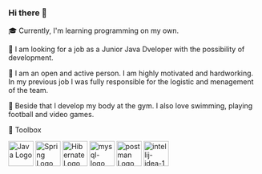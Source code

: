 ### Hi there 👋

<!--
**wojcikiewicz1/wojcikiewicz1** is a ✨ _special_ ✨ repository because its `README.md` (this file) appears on your GitHub profile.

Here are some ideas to get you started:

- 🔭 I’m currently working on ...
- 🌱 I’m currently learning ...
- 👯 I’m looking to collaborate on ...
- 🤔 I’m looking for help with ...
- 💬 Ask me about ...
- 📫 How to reach me: ...
- 😄 Pronouns: ...
- ⚡ Fun fact: ...
-->

🎓 Currently, I'm learning programming on my own.

🔎 I am looking for a job as a Junior Java Dveloper with the possibility of development.

🌱 I am an open and active person. I am highly motivated and hardworking. In my previous job I was fully responsible for the logistic and menagement of the team. 

💪 Beside that I develop my body at the gym. I also love swimming, playing football and video games. 

🧰 Toolbox

<img src="https://cdn.worldvectorlogo.com/logos/java.svg" alt="Java Logo" width="50" height="50"/>  <img src="https://cdn.worldvectorlogo.com/logos/spring-3.svg" alt="Spring Logo" width="50" height="50"/>  <img src="https://cdn.worldvectorlogo.com/logos/hibernate.svg" alt="Hibernate Logo" width="50" height="50"/>  <img src="https://cdn.worldvectorlogo.com/logos/mysql-logo.svg" alt="mysql-logo Logo" width="50" height="50"/>  <img src="https://cdn.worldvectorlogo.com/logos/postman.svg" alt="postman Logo" width="50" height="50"/>  <img src="https://cdn.worldvectorlogo.com/logos/intellij-idea-1.svg" alt="intellij-idea-1 Logo" width="50" height="50"/> 




